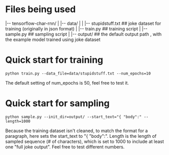 # Files being used

|-- tensorflow-char-rnn/
|   |-- data/
|   |   |-- stupidstuff.txt      ## joke dataset for training (originally in json format)
|   |-- train.py                 ## training script
|   |-- sample.py                ## sampling script
|   |-- output/                  ## the default output path , with the example model trained using joke dataset

# Quick start for training

`python train.py --data_file=data/stupidstuff.txt --num_epochs=10`

The default setting of num_epochs is 50, feel free to test it.

# Quick start for sampling

`python sample.py --init_dir=output/ --start_text="{ "body":" --length=1000`

Because the training dataset isn't cleaned, to match the format for a paragraph, here sets the start_text to "{ "body":".
Length is the length of sampled sequence (# of characters), which is set to 1000 to include at least one "full joke output". Feel free to test different numbers.